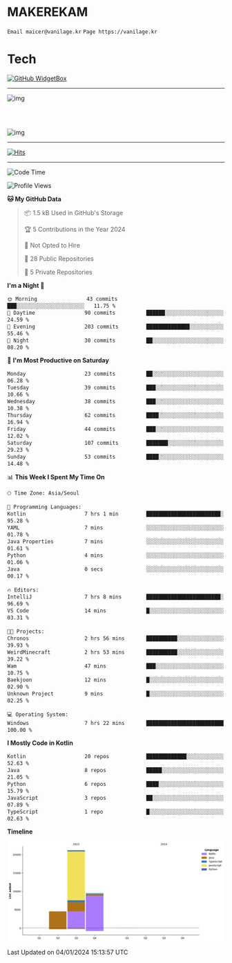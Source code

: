 # MAKEREKAM

`Email maicer@vanilage.kr`
`Page https://vanilage.kr`

# Tech

[![GitHub WidgetBox](https://github-widgetbox.vercel.app/api/skills?languages=python,js,ts,c,cpp,cs,java,kotlin,bash,md,html,css,xml,yaml,swift,powershell,json,R,SQL,php&tools=git,npm,gradle,nodejs,vercel,nginx&includeNames=true&theme=darkmode)](https://github.com/Jurredr/github-widgetbox)

---

![img](https://github-readme-stats.vercel.app/api/top-langs/?username=MAKEREKAM&layout=compact&theme=gruvbox)

<br>
<br>

![img](https://github-readme-stats.vercel.app/api/?username=MAKEREKAM&layout=compact&theme=gruvbox)

---

[![Hits](https://hits.seeyoufarm.com/api/count/incr/badge.svg?url=https%3A%2F%2Fgithub.com%2FMAKEREKAM&count_bg=%234A49D1&title_bg=%23555555&icon=&icon_color=%23E7E7E7&title=방문&edge_flat=false)](https://hits.seeyoufarm.com)

---

<!--START_SECTION:waka-->
![Code Time](http://img.shields.io/badge/Code%20Time-122%20hrs%2023%20mins-blue)

![Profile Views](http://img.shields.io/badge/Profile%20Views-1-blue)

**🐱 My GitHub Data** 

> 📦 1.5 kB Used in GitHub's Storage 
 > 
> 🏆 5 Contributions in the Year 2024
 > 
> 🚫 Not Opted to Hire
 > 
> 📜 28 Public Repositories 
 > 
> 🔑 5 Private Repositories 
 > 
**I'm a Night 🦉** 

```text
🌞 Morning                43 commits          ███░░░░░░░░░░░░░░░░░░░░░░   11.75 % 
🌆 Daytime                90 commits          ██████░░░░░░░░░░░░░░░░░░░   24.59 % 
🌃 Evening                203 commits         ██████████████░░░░░░░░░░░   55.46 % 
🌙 Night                  30 commits          ██░░░░░░░░░░░░░░░░░░░░░░░   08.20 % 
```
📅 **I'm Most Productive on Saturday** 

```text
Monday                   23 commits          ██░░░░░░░░░░░░░░░░░░░░░░░   06.28 % 
Tuesday                  39 commits          ███░░░░░░░░░░░░░░░░░░░░░░   10.66 % 
Wednesday                38 commits          ███░░░░░░░░░░░░░░░░░░░░░░   10.38 % 
Thursday                 62 commits          ████░░░░░░░░░░░░░░░░░░░░░   16.94 % 
Friday                   44 commits          ███░░░░░░░░░░░░░░░░░░░░░░   12.02 % 
Saturday                 107 commits         ███████░░░░░░░░░░░░░░░░░░   29.23 % 
Sunday                   53 commits          ████░░░░░░░░░░░░░░░░░░░░░   14.48 % 
```


📊 **This Week I Spent My Time On** 

```text
🕑︎ Time Zone: Asia/Seoul

💬 Programming Languages: 
Kotlin                   7 hrs 1 min         ████████████████████████░   95.28 % 
YAML                     7 mins              ░░░░░░░░░░░░░░░░░░░░░░░░░   01.78 % 
Java Properties          7 mins              ░░░░░░░░░░░░░░░░░░░░░░░░░   01.61 % 
Python                   4 mins              ░░░░░░░░░░░░░░░░░░░░░░░░░   01.06 % 
Java                     0 secs              ░░░░░░░░░░░░░░░░░░░░░░░░░   00.17 % 

🔥 Editors: 
IntelliJ                 7 hrs 8 mins        ████████████████████████░   96.69 % 
VS Code                  14 mins             █░░░░░░░░░░░░░░░░░░░░░░░░   03.31 % 

🐱‍💻 Projects: 
Chronos                  2 hrs 56 mins       ██████████░░░░░░░░░░░░░░░   39.93 % 
WeirdMinecraft           2 hrs 53 mins       ██████████░░░░░░░░░░░░░░░   39.22 % 
Wam                      47 mins             ███░░░░░░░░░░░░░░░░░░░░░░   10.75 % 
Baekjoon                 12 mins             █░░░░░░░░░░░░░░░░░░░░░░░░   02.90 % 
Unknown Project          9 mins              █░░░░░░░░░░░░░░░░░░░░░░░░   02.25 % 

💻 Operating System: 
Windows                  7 hrs 22 mins       █████████████████████████   100.00 % 
```

**I Mostly Code in Kotlin** 

```text
Kotlin                   20 repos            █████████████░░░░░░░░░░░░   52.63 % 
Java                     8 repos             █████░░░░░░░░░░░░░░░░░░░░   21.05 % 
Python                   6 repos             ████░░░░░░░░░░░░░░░░░░░░░   15.79 % 
JavaScript               3 repos             ██░░░░░░░░░░░░░░░░░░░░░░░   07.89 % 
TypeScript               1 repo              █░░░░░░░░░░░░░░░░░░░░░░░░   02.63 % 
```



**Timeline**

![Lines of Code chart](https://raw.githubusercontent.com/MAKEREKAM/MAKEREKAM/main/assets/bar_graph.png)


 Last Updated on 04/01/2024 15:13:57 UTC
<!--END_SECTION:waka-->
